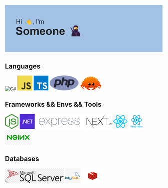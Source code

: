 <img src="/header.png" />

## Languages
<img src="/c#.png" title="C#" alt="C#" height="48px" />
<img src="/js.png" title="JavaScript" alt="JavaScript" height="48px" />
<img src="/ts.png" title="TypeScript" alt="TypeScript" height="48px" />
<img src="/php.png" title="PHP" alt="PHP" height="48px" />
<img src="/rust.png" title="Rust" alt="Rust" height="48px" />

## Frameworks && Envs && Tools
<img src="/nodejs.png" title="Node JS" alt="Node JS" height="48px" />
<img src="/.net.png" title=".NET" alt=".NET" height="48px" />
<img src="/express.png" title="Express JS" alt="Express JS" height="48px" />
<img src="/next.png" title="NextJS" alt="NextJS" height="48px" />
<img src="/react.png" title="ReactJS" alt="ReactJS" height="48px" />
<img src="/react-native.webp" title="React-Native" alt="React-Native" height="48px" />
<img src="/nginx.png" title="NGINX" alt="NGINX" height="48px" />

## Databases
<img src="/mssql.png" title="MSSQL" alt="MSSQL" height="48px" />
<img src="/mysql.webp" title="MySQL" alt="MySQL" height="48px" />
<img src="/redis.png" title="Redis" alt="Redis" height="48px" />
